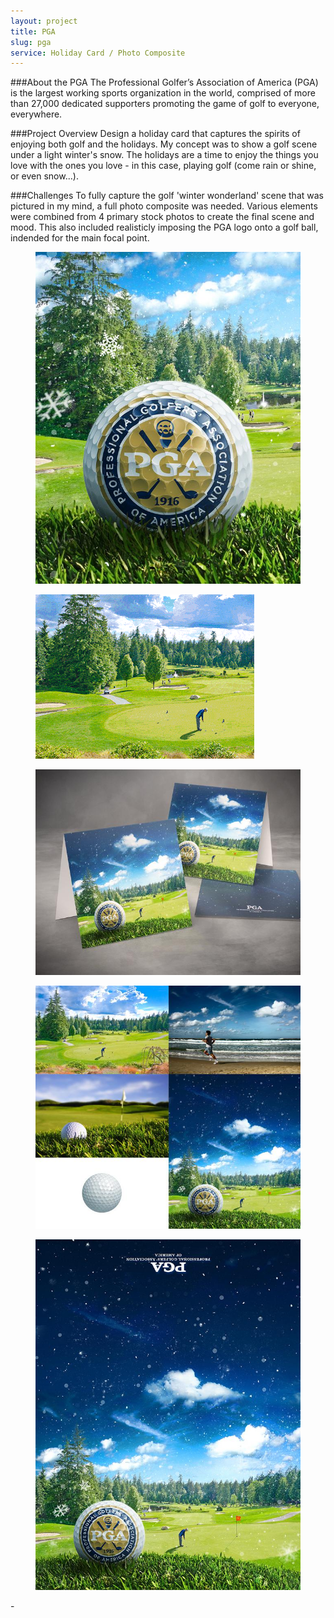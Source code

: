 ```yaml
---
layout: project
title: PGA
slug: pga
service: Holiday Card / Photo Composite
---
```


###About the PGA
The Professional Golfer’s Association of America (PGA) is the largest working sports organization in the world, comprised of more than 27,000 dedicated supporters promoting the game of golf to everyone, everywhere.

###Project Overview
Design a holiday card that captures the spirits of enjoying both golf and the holidays. My concept was to show a golf scene under a light winter's snow. The holidays are a time to enjoy the things you love with the ones you love - in this case, playing golf (come rain or shine, or even snow...).

###Challenges
To fully capture the golf 'winter wonderland' scene that was pictured in my mind, a full photo composite was needed. Various elements were combined from 4 primary stock photos to create the final scene and mood. This also included realisticly imposing the PGA logo onto a golf ball, indended for the main focal point.

<div class="gallery" itemscope itemtype="http://schema.org/ImageGallery">
  <div class="gallery-group">
    <figure itemprop="associatedMedia" itemscope itemtype="http://schema.org/ImageObject">
      <a href="gallery/pga-card-design-closeup.jpg" itemprop="contentUrl" data-size="800x1000"><img src="gallery/pga-card-design-closeup-thumb.jpg" itemprop="thumbnail" alt="Image description" /></a>
    </figure>
    <figure iitemprop="associatedMedia" itemscope itemtype="http://schema.org/ImageObject">
      <a href="gallery/pga-card-process.gif" itemprop="contentUrl" data-size="1200x932"><img src="gallery/pga-card-process.gif" itemprop="thumbnail" alt="Image description" /></a>
    </figure>
    <figure class="large left" itemprop="associatedMedia" itemscope itemtype="http://schema.org/ImageObject">
      <a href="gallery/pga-card.jpg" itemprop="contentUrl" data-size="1280x1000"><img src="gallery/pga-card-thumb.jpg" itemprop="thumbnail" alt="Image description" /></a>
    </figure>
  </div>
  <div class="gallery-group">
    <figure class="tall" itemprop="associatedMedia" itemscope itemtype="http://schema.org/ImageObject">
      <a href="gallery/reference-photos.jpg" itemprop="contentUrl" data-size="1200x1100"><img src="gallery/reference-photos-thumb.jpg" itemprop="thumbnail" alt="Image description" /></a>
    </figure>
    <figure class="large" iitemprop="associatedMedia" itemscope itemtype="http://schema.org/ImageObject">
      <a href="gallery/pga-card-design.jpg" itemprop="contentUrl" data-size="755x1000" style="background-position: bottom center!important"><img src="gallery/pga-card-design-thumb.jpg" itemprop="thumbnail" alt="Image description" /></a>
    </figure>
  </div>
</div>-

<div class="gallery">
  <div class="gallery-group">
    <a class="fancybox" href="pga-card-design-closeup.jpg"><div style="background-image:url('pga-card-design-closeup.jpg')"></div></a>
    <a class="fancybox fancybox.iframe video" href="https://player.vimeo.com/video/137291395"><div style="background-image:url('pga-card-process-thumb.gif')"></div></a>
    <a class="fancybox large" href="pga-card.jpg"><div style="background-image:url('pga-card.jpg')"></div></a>
  </div>
  <div class="gallery-group">
    <a class="fancybox tall" href="reference-photos.jpg"><div style="background-image:url('reference-photos.jpg')"></div></a>
    <a class="fancybox large left" href="pga-card-design.jpg"><div style="background-image:url('pga-card-design.jpg');background-position:bottom center"></div></a>
  </div>
</div>
